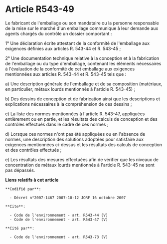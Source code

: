 # Article R543-49

Le fabricant de l'emballage ou son mandataire ou la personne responsable de la mise sur le marché d'un emballage communique à
leur demande aux agents chargés du contrôle un dossier comportant : 

1° Une déclaration écrite attestant de la conformité de l'emballage aux exigences définies aux articles R. 543-44 et R.
543-45 ; 

2° Une documentation technique relative à la conception et à la fabrication de l'emballage ou du type d'emballage, contenant
les éléments nécessaires à l'évaluation de la conformité de cet emballage aux exigences mentionnées aux articles R. 543-44 et
R. 543-45 tels que : 

a) Une description générale de l'emballage et de sa composition (matériaux, en particulier, métaux lourds mentionnés à
l'article R. 543-45) ; 

b) Des dessins de conception et de fabrication ainsi que les descriptions et explications nécessaires à la compréhension de
ces dessins ; 

c) La liste des normes mentionnées à l'article R. 543-47, appliquées entièrement ou en partie, et les résultats des calculs
de conception et des contrôles effectués dans le cadre de ces normes ; 

d) Lorsque ces normes n'ont pas été appliquées ou en l'absence de normes, une description des solutions adoptées pour
satisfaire aux exigences mentionnées ci-dessus et les résultats des calculs de conception et des contrôles effectués ; 

e) Les résultats des mesures effectuées afin de vérifier que les niveaux de concentration de métaux lourds mentionnés à
l'article R. 543-45 ne sont pas dépassés.

**Liens relatifs à cet article**

	**Codifié par**:

	  - Décret n°2007-1467 2007-10-12 JORF 16 octobre 2007

	**Cite**:

	  - Code de l'environnement - art. R543-44 (V)
	  - Code de l'environnement - art. R543-47 (V)

	**Cité par**:

	  - Code de l'environnement - art. R543-73 (V)
